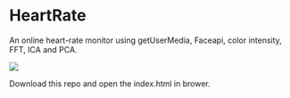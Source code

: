 # HeartRate

An online heart-rate monitor using getUserMedia, Faceapi, color intensity, FFT, ICA and PCA.

![](screenshot.png)

Download this repo and open the index.html in brower.

